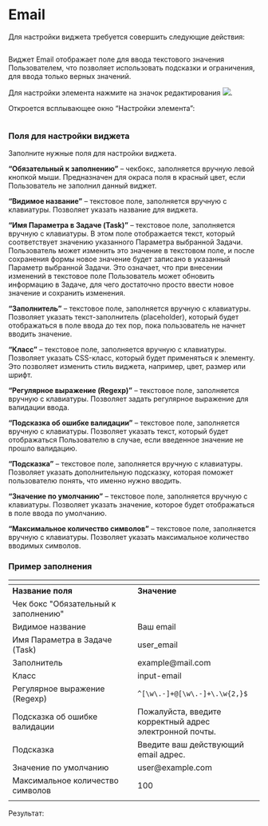 # Email

Для настройки виджета требуется совершить следующие действия:

<figure><img src="https://lh7-rt.googleusercontent.com/docsz/AD_4nXcTWmLzYS2iehpRnklcXCbYWHdfEDoPj5Toi8Ykb6vlCqyBMRazTkdy4Ig6zPN2W9c9xACCAs-syXFX1xMKN0C7zFG2RNWRFwC90kwZi7issTvERFU81peKiw2mknygK9r8R-wwqQ?key=t1xnaH6fTFgHAfrUo1LTC_-9" alt=""><figcaption></figcaption></figure>

Виджет Email отображает поле для ввода текстового значения Пользователем, что позволяет использовать подсказки и ограничения, для ввода только верных значений.

Для настройки элемента нажмите на значок редактирования ![](https://lh7-rt.googleusercontent.com/docsz/AD_4nXeUwHXrBCwJ_GXqak1s6_QMK6X1tIE6pZD1PaPGcdMwjbhnik7fK7G9r1P-8DRtYCu3HELXKNROrkMoKNet78MBI2WJGYZc0RVsBag9C-Sjw_eyW6GRclXetn9q5jqTLgtdiVpaeg?key=t1xnaH6fTFgHAfrUo1LTC_-9).&#x20;

Откроется всплывающее окно “Настройки элемента”:

<figure><img src="https://lh7-rt.googleusercontent.com/docsz/AD_4nXfSN2A3SeZQSiVujrk5nsVCTCQl8s8f7xG_snAcE7Gs4TDLuZZPdM4hLG9TdtwlffhOp_Iysxs-Kg6yaV96iK-GxLXoBBCMWxLt_Csxtpc2_1b-aNL__QoxcbtcQqrl6VvNJHiriA?key=t1xnaH6fTFgHAfrUo1LTC_-9" alt=""><figcaption></figcaption></figure>

### Поля для настройки виджета

Заполните нужные поля для настройки виджета.

**“Обязательный к заполнению”** – чекбокс, заполняется вручную левой кнопкой мыши. Предназначен для окраса поля в красный цвет, если Пользователь не заполнил данный виджет.

**“Видимое название”** – текстовое поле, заполняется вручную с клавиатуры. Позволяет указать название для виджета.

**“Имя Параметра в Задаче (Task)”** – текстовое поле, заполняется вручную с клавиатуры. В этом поле отображается текст, который соответствует значению указанного Параметра выбранной Задачи. Пользователь может изменить это значение в текстовом поле, и после сохранения формы новое значение будет записано в указанный Параметр выбранной Задачи. Это означает, что при внесении изменений в текстовое поле Пользователь может обновить информацию в Задаче, для чего достаточно просто ввести новое значение и сохранить изменения.

**“Заполнитель”** – текстовое поле, заполняется вручную с клавиатуры. Позволяет указать текст-заполнитель (placeholder), который будет отображаться в поле ввода до тех пор, пока пользователь не начнет вводить значение.

**“Класс”** – текстовое поле, заполняется вручную с клавиатуры. Позволяет указать CSS-класс, который будет применяться к элементу. Это позволяет изменить стиль виджета, например, цвет, размер или шрифт.

**“Регулярное выражение (Regexp)”** – текстовое поле, заполняется вручную с клавиатуры. Позволяет  задать регулярное выражение для валидации ввода.

**“Подсказка об ошибке валидации”** – текстовое поле, заполняется вручную с клавиатуры. Позволяет указать текст, который будет отображаться Пользователю в случае, если введенное значение не прошло валидацию.

**“Подсказка”** – текстовое поле, заполняется вручную с клавиатуры. Позволяет указать дополнительную подсказку, которая поможет пользователю понять, что именно нужно вводить.

**“Значение по умолчанию”** – текстовое поле, заполняется вручную с клавиатуры. Позволяет указать значение, которое будет отображаться в поле ввода по умолчанию.

**“Максимальное количество символов”** – текстовое поле, заполняется вручную с клавиатуры. Позволяет указать максимальное количество вводимых символов.

### **Пример заполнения**

<table data-header-hidden><thead><tr><th width="235"></th><th></th></tr></thead><tbody><tr><td><strong>Название поля</strong></td><td><strong>Значение</strong></td></tr><tr><td>Чек бокс "Обязательный к заполнению"</td><td><img src="https://lh7-rt.googleusercontent.com/docsz/AD_4nXcPlog_krtIje0D-NojITcz-gXo1eDilDlsmvl2PI5e2EvTeKQ4AMVIFVj32AKuCs_wuc9vpIlI_NNzIvJ6zkwOIISUySXjVaTxpZQ4hEB-GKb6xXQ1N0LII8nF7o1BwpIEf2FCXA?key=t1xnaH6fTFgHAfrUo1LTC_-9" alt=""></td></tr><tr><td>Видимое название</td><td>Ваш email</td></tr><tr><td>Имя Параметра в Задаче (Task)</td><td>user_email</td></tr><tr><td>Заполнитель</td><td>example@mail.com</td></tr><tr><td>Класс</td><td>input-email</td></tr><tr><td>Регулярное выражение (Regexp)</td><td><code>^[\w\.-]+@[\w\.-]+\.\w{2,}$</code></td></tr><tr><td>Подсказка об ошибке валидации</td><td>Пожалуйста, введите корректный адрес электронной почты.</td></tr><tr><td>Подсказка</td><td>Введите ваш действующий email адрес.</td></tr><tr><td>Значение по умолчанию</td><td>user@example.com</td></tr><tr><td>Максимальное количество символов</td><td>100</td></tr><tr><td></td><td></td></tr></tbody></table>

Результат:

<figure><img src="https://lh7-rt.googleusercontent.com/docsz/AD_4nXd4gBmMfPfuG2FxVXZUkD5KvziyKwTlaaECz_yjFOKV6Gs1hF8Hh7_oqxLDm0nAn3hlmeE5CnlJYVTWS2kY11xxo6CkbPwCaIXE4cdByVZSjGUQ3ahc1nAaix3i3Rxt5gdXUMfHFg?key=t1xnaH6fTFgHAfrUo1LTC_-9" alt=""><figcaption></figcaption></figure>
